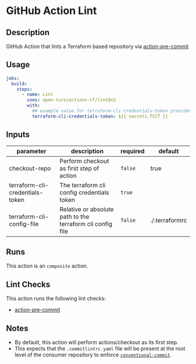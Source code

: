 # GitHub Action Lint

## Description

GitHub Action that lints a Terraform based repository via [action-pre-commit](https://github.com/open-turo/action-pre-commit)

## Usage

```yaml
jobs:
  build:
    steps:
      - name: Lint
        uses: open-turo/actions-tf/lint@v3
        with:
          ## example value for terraform-cli-credentials-token provided below
          terraform-cli-credentials-token: ${{ secrets.TCCT }}
```

## Inputs

| parameter                       | description                                                | required | default        |
| ------------------------------- | ---------------------------------------------------------- | -------- | -------------- |
| checkout-repo                   | Perform checkout as first step of action                   | `false`  | true           |
| terraform-cli-credentials-token | The terraform cli config credentials token                 | `true`   |                |
| terraform-cli-config-file       | Relative or absolute path to the terraform cli config file | `false`  | ./.terraformrc |

## Runs

This action is an `composite` action.

## Lint Checks

This action runs the following lint checks:

- [action-pre-commit](https://github.com/open-turo/action-pre-commit)

## Notes

- By default, this action will perform actions/checkout as its first step.
- This expects that the `.commitlintrc.yaml` file will be present at the root level of the consumer repository to enforce [`conventional-commit`](https://github.com/wagoid/commitlint-github-action).
